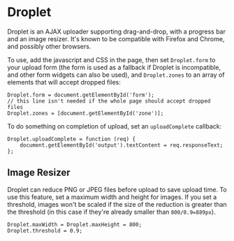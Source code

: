 Droplet
=======

Droplet is an AJAX uploader supporting drag-and-drop, with a progress bar and an image resizer. It's known to be compatible with Firefox and Chrome, and possibly other browsers.

To use, add the javascript and CSS in the page, then set `Droplet.form` to your upload form (the form is used as a fallback if Droplet is incompatible, and other form widgets can also be used), and `Droplet.zones` to an array of elements that will accept dropped files:

	Droplet.form = document.getElementById('form');
	// this line isn't needed if the whole page should accept dropped files
	Droplet.zones = [document.getElementById('zone')];

To do something on completion of upload, set an `uploadComplete` callback:

	Droplet.uploadComplete = function (req) {
		document.getElementById('output').textContent = req.responseText;
	};

Image Resizer
-------------

Droplet can reduce PNG or JPEG files before upload to save upload time. To use this feature, set a maximum width and height for images. If you set a threshold, images won't be scaled if the size of the reduction is greater than the threshold (in this case if they're already smaller than `800/0.9=889px`).

	Droplet.maxWidth = Droplet.maxHeight = 800;
	Droplet.threshold = 0.9;
